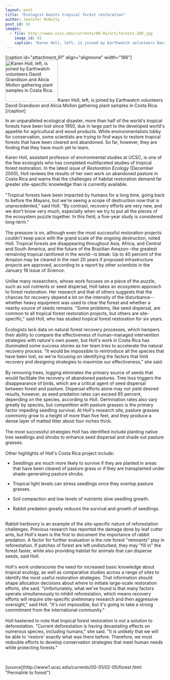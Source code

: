 ```yaml
---
layout: post
title: "Ecologist boosts tropical forest restoration"
author: Jennifer McNulty
post_id: 92
images:
  - file: http://www1.ucsc.edu/currents/00-01/art/forests.200.jpg
    image_id: 91
    caption: "Karen Holl, left, is joined by Earthwatch volunteers David Grandison and Alicia Mollon gathering plant samples in Costa Rica."
---
```


[caption id="attachment_91" align="alignnone" width="166"]<a href="http://localhost/mysite/wp-content/uploads/2001/02/forests.200.jpg"><img class="size-full wp-image-91" src="http://localhost/mysite/wp-content/uploads/2001/02/forests.200.jpg" alt="Karen Holl, left, is joined by Earthwatch volunteers David Grandison and Alicia Mollon gathering plant samples in Costa Rica." width="166" height="132" /></a>Karen Holl, left, is joined by Earthwatch volunteers David Grandison and Alicia Mollon gathering plant samples in Costa Rica.[/caption]
<p>
  In an unparalleled ecological disaster, more than half of the world's tropical forests have been lost since 1950, due in large part to the developed world's appetite for agricultural and wood products. While environmentalists lobby for conservation, some scientists are trying to find ways to restore tropical forests that have been cleared and abandoned. So far, however, they are finding that they have much yet to learn.
</p>Karen Holl, assistant professor of environmental studies at UCSC, is one of the few ecologists who has completed multifaceted studies of tropical forest restoration. In the latest issue of <i>Restoration Ecology</i> (December 2000), Holl reviews the results of her own work on abandoned pasture in Costa Rica and warns that the challenges of habitat restoration demand far greater site-specific knowledge than is currently available.<br>
<br>
"Tropical forests have been impacted by humans for a long time, going back to before the Mayans, but we're seeing a scope of destruction now that is unprecedented," said Holl. "By contrast, recovery efforts are very new, and we don't know very much, especially when we try to put all the pieces of the ecosystem puzzle together. In this field, a five-year study is considered long-term."<br>
<br>
The pressure is on, although even the most successful restoration projects couldn't keep pace with the grand scale of the ongoing destruction, noted Holl. Tropical forests are disappearing throughout Asia, Africa, and Central and South America, and the future of the Brazilian Amazon--the greatest remaining tropical rainforest in the world--is bleak: Up to 40 percent of the Amazon may be cleared in the next 20 years if proposed infrastructure projects are approved, according to a report by other scientists in the January 19 issue of <i>Science</i>.<br>
<br>
Unlike many researchers, whose work focuses on a piece of the puzzle, such as soil nutrients or seed dispersal, Holl takes an ecosystem approach to forest restoration. Her research and that of others suggests that the chances for recovery depend a lot on the intensity of the disturbance--whether heavy equipment was used to clear the forest and whether a nearby source of seeds remains. "Some problems, like seed dispersal, are common to all tropical forest restoration projects, but others are site-specific," said Holl, who has studied tropical forest restoration for six years.<br>
<br>
Ecologists lack data on natural forest recovery processes, which hampers their ability to compare the effectiveness of human-managed intervention strategies with nature's own power, but Holl's work in Costa Rica has illuminated some success stories as her team tries to accelerate the natural recovery process. "It would be impossible to reintroduce all the species that have been lost, so we're focusing on identifying the factors that limit recovery and designing strategies to maximize our effectiveness," she said.<br>
<br>
By removing trees, logging eliminates the primary source of seeds that would facilitate the recovery of abandoned pastures. Tree loss triggers the disappearance of birds, which are a critical agent of seed dispersal between forest and pasture. Dispersal efforts alone may not yield desired results, however, as seed predation rates can exceed 65 percent, depending on the species, according to Holl. Germination rates also vary greatly by species, but competition with pasture grasses is the primary factor impeding seedling survival. At Holl's research site, pasture grasses commonly grow to a height of more than five feet, and they produce a dense layer of matted litter about four inches thick.<br>
<br>
The most successful strategies Holl has identified include planting native tree seedlings and shrubs to enhance seed dispersal and shade out pasture grasses.<br>
<br>
Other highlights of Holl's Costa Rica project include:
<ul>
  <li>Seedlings are much more likely to survive if they are planted in areas that have been cleared of pasture grass or if they are transplanted under shade-generating pasture shrubs.
  </li>
</ul>
<ul>
  <li>Tropical light levels can stress seedlings once they overtop pasture grasses.
  </li>
</ul>
<ul>
  <li>Soil compaction and low levels of nutrients slow seedling growth.
  </li>
</ul>
<ul>
  <li>Rabbit predation greatly reduces the survival and growth of seedlings.
  </li>
</ul>
<p>
  <br>
  Rabbit herbivory is an example of the site-specific nature of reforestation challenges. Previous research has reported the damage done by leaf cutter ants, but Holl's team is the first to document the importance of rabbit predation. A factor for further evaluation is the role forest "remnants" play in reforestation. If patches of forest are left undisturbed, they may "fill in" the forest faster, while also providing habitat for animals that can disperse seeds, said Holl.<br>
  <br>
  Holl's work underscores the need for increased basic knowledge about tropical ecology, as well as comparative studies across a range of sites to identify the most useful restoration strategies. That information should shape allocation decisions about where to initiate large-scale restoration efforts, she said. "Unfortunately, what we've found is that many factors operate simultaneously to inhibit reforestation, which means recovery efforts will require site-specific preliminary research and then aggressive oversight," said Holl. "It's not impossible, but it's going to take a strong commitment from the international community."<br>
  <br>
  Holl hastened to note that tropical forest restoration is not a solution to deforestation. "Current deforestation is having devastating effects on numerous species, including humans," she said. "It is unlikely that we will be able to 'restore' exactly what was there before. Therefore, we must redouble efforts to develop conservation strategies that meet human needs while protecting forests."
</p>
<p>
  <br>

</p>
[source](http://www1.ucsc.edu/currents/00-01/02-05/forest.html "Permalink to forest")
